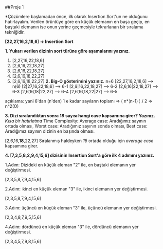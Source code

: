 ##Proje 1


*Çözümlere başlamadan önce, ilk olarak Insertion Sort'un ne olduğunu hatırlayalım. Verilen örüntüye göre en küçük elemanın en başa geçip, en baştaki elemanın ise onun yerine geçmesiyle tekrarlanan bir sıralama tekniğidir.

**[22,27,16,2,18,6] -> Insertion Sort**

**1. Yukarı verilen dizinin sort türüne göre aşamalarını yazınız.**
1. [2,27,16,22,18,6]
2. [2,6,16,22,18,27]
3. [2,6,16,22,18,27]
4. [2,6,16,18,22,27]
5. [2,6,16,18,22,27]
**2. Big-O gösterimini yazınız.**
n=6
[22,27,16,2,18,6] --> n(6)
[2|27,16,22,18,6] --> 6-1
[2,6|16,22,18,27] --> 6-2
[2,6,16|22,18,27] --> 6-3
[2,6,16,18|22,27] --> 6-4
[2,6,16,18,22|27] --> 6-5

açıklama: yani 6'dan (n'den) 1 e kadar sayıların toplamı => ( n*(n-1) ) / 2 => n^2(O) 


**3. Dizi sıralandıktan sonra 18 sayısı hangi case kapsamına girer? Yazınız.**
*Kısa bir hatırlatma*
Time Complexity: Average case: Aradığımız sayının ortada olması,
Worst case: Aradığımız sayının sonda olması, 
Best case: Aradığımız sayının dizinin en başında olması.


[2,6,16,**18**,22,27]
Sıralanmış haldeyken *18* ortada olduğu için *average case* kapsamına girer.


**4. [7,3,5,8,2,9,4,15,6] dizisinin Insertion Sort'a göre ilk 4 adımını yazınız.**


1.Adım: Dizideki en küçük eleman "2" ile, en baştaki elemanın yer değiştirmesi.

[2,3,5,8,7,9,4,15,6]

2.Adım: ikinci en küçük eleman "3" ile, ikinci elemanın yer değiştirmesi.

[2,3,5,8,7,9,4,15,6]

3.Adım: üçüncü en küçük eleman "3" ile, üçüncü elemanın yer değiştirmesi.

[2,3,4,8,7,9,5,15,6]

4.Adım: dördüncü en küçük eleman "3" ile, dördüncü elemanın yer değiştirmesi.

[2,3,4,5,7,9,8,15,6]